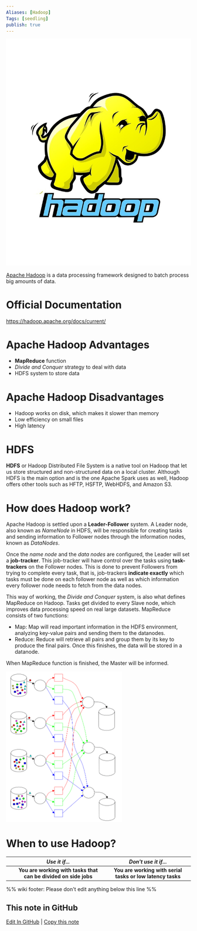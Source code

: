 ```yaml
---
Aliases: [Hadoop]
Tags: [seedling]
publish: true
---
```


![](../Assets/hadoop_logo.jpg)

[Apache Hadoop](https://hadoop.apache.org/) is a data processing framework designed to batch process big amounts of data.

# Official Documentation

https://hadoop.apache.org/docs/current/

# Apache Hadoop Advantages

- **MapReduce** function
- *Divide and Conquer* strategy to deal with data
- HDFS system to store data

# Apache Hadoop Disadvantages

- Hadoop works on disk, which makes it slower than memory
- Low efficiency on small files
- High latency

# HDFS

**HDFS** or Hadoop Distributed File System is a native tool on Hadoop that let us store structured and non-structured data on a local cluster. Although HDFS is the main option and is the one Apache Spark uses as well, Hadoop offers other tools such as HFTP, HSFTP, WebHDFS, and Amazon S3.


# How does Hadoop work?

Apache Hadoop is settled upon a **Leader-Follower** system. A Leader node, also known as *NameNode* in HDFS, will be responsible for creating tasks and sending information to Follower nodes through the information nodes, known as *DataNodes*. 

Once the *name node* and the *data nodes* are configured, the Leader will set a **job-tracker**. This job-tracker will have control over the tasks using **task-trackers** on the Follower nodes. This is done to prevent Followers from trying to complete every task, that is, job-trackers **indicate exactly** which tasks must be done on each follower node as well as which information every follower node needs to fetch from the data nodes.

This way of working, the *Divide and Conquer* system, is also what defines MapReduce on Hadoop. Tasks get divided to every Slave node, which improves data processing speed on real large datasets. MapReduce consists of two functions:

- Map: Map will read important information in the HDFS environment, analyzing key-value pairs and sending them to the datanodes.
- Reduce: Reduce will retrieve all pairs and group them by its key to produce the final pairs. Once this finishes, the data will be stored in a datanode.

When MapReduce function is finished, the Master will be informed.

![](../Assets/mapreduce.png)

# When to use Hadoop?

|   |                        **_Use it if..._**                       |                   **_Don't use it if..._**                  |
|:-:|:---------------------------------------------------------------:|:-----------------------------------------------------------:|
|   | **You are working with tasks that can be divided on side jobs** | **You are working with serial tasks or  low latency tasks** |

%% wiki footer: Please don't edit anything below this line %%

## This note in GitHub

<span class="git-footer">[Edit In GitHub](https://github.dev/data-engineering-community/data-engineering-wiki/blob/main/Tools/Apache%20Hadoop.md "git-hub-edit-note") | [Copy this note](https://raw.githubusercontent.com/data-engineering-community/data-engineering-wiki/main/Tools/Apache%20Hadoop.md "git-hub-copy-note") </span>